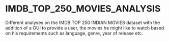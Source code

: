 # IMDB_TOP_250_MOVIES_ANALYSIS
 Different analyses on the IMDB TOP 250 INDIAN MOVIES dataset with the addition of a GUI to provide a user, the movies he might like to watch based on his requirements such as  language, genre, year of release etc.
